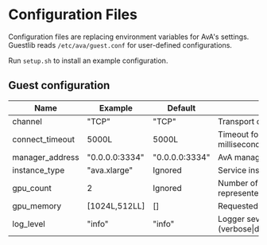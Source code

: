 Configuration Files
===================

Configuration files are replacing environment variables for AvA's settings.
Guestlib reads `/etc/ava/guest.conf` for user-defined configurations.

Run `setup.sh` to install an example configuration.

## Guest configuration

| Name             | Example        | Default        | Explanation                             |
|------------------|----------------|----------------|-----------------------------------------|
| channel          | "TCP"          | "TCP"          | Transport channel (TCP\|SHM\|VSOCK)     |
| connect_timeout  | 5000L          | 5000L          | Timeout for API server connection, in milliseconds |
| manager_address  | "0.0.0.0:3334" | "0.0.0.0:3334" | AvA manager's address                   |
| instance_type    | "ava.xlarge"   | Ignored        | Service instance type                   |
| gpu_count        | 2              | Ignored        | Number of requested GPU, currently represented by `gpu_memory.size()` |
| gpu_memory       | [1024L,512LL]  | []             | Requested GPU memory sizes, in MB       |
| log_level        | "info"         | "info"         | Logger severity (verbose\|debug\|info\|warning\|error\|fatal\|none) |
